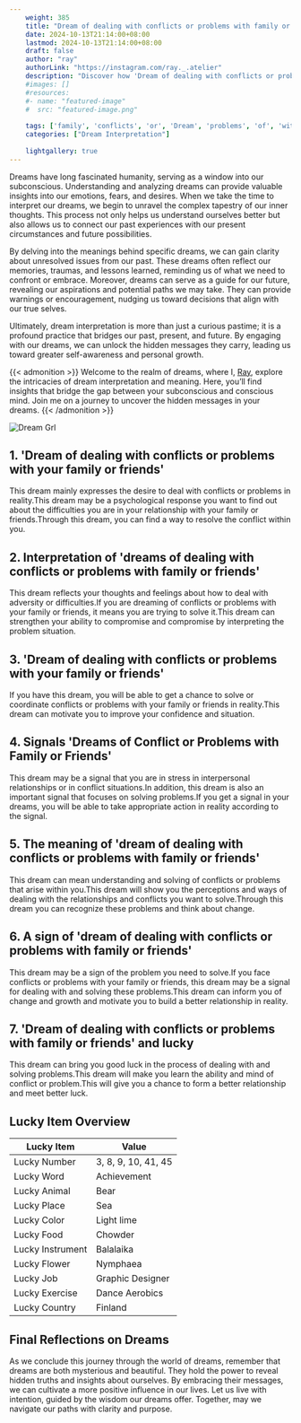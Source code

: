 ```yaml
---
    weight: 385
    title: "Dream of dealing with conflicts or problems with family or friends"  # Assuming 'title' column exists
    date: 2024-10-13T21:14:00+08:00
    lastmod: 2024-10-13T21:14:00+08:00
    draft: false
    author: "ray"
    authorLink: "https://instagram.com/ray._.atelier"
    description: "Discover how 'Dream of dealing with conflicts or problems with family or friends' can interpret your future and uncover its significant meanings in your life."
    #images: []
    #resources:
    #- name: "featured-image"
    #  src: "featured-image.png"
    
    tags: ['family', 'conflicts', 'or', 'Dream', 'problems', 'of', 'with', 'friends', 'dealing']
    categories: ["Dream Interpretation"]
    
    lightgallery: true
---
```

    
Dreams have long fascinated humanity, serving as a window into our subconscious. Understanding and analyzing dreams can provide valuable insights into our emotions, fears, and desires. When we take the time to interpret our dreams, we begin to unravel the complex tapestry of our inner thoughts. This process not only helps us understand ourselves better but also allows us to connect our past experiences with our present circumstances and future possibilities.

By delving into the meanings behind specific dreams, we can gain clarity about unresolved issues from our past. These dreams often reflect our memories, traumas, and lessons learned, reminding us of what we need to confront or embrace. Moreover, dreams can serve as a guide for our future, revealing our aspirations and potential paths we may take. They can provide warnings or encouragement, nudging us toward decisions that align with our true selves.

Ultimately, dream interpretation is more than just a curious pastime; it is a profound practice that bridges our past, present, and future. By engaging with our dreams, we can unlock the hidden messages they carry, leading us toward greater self-awareness and personal growth.

{{< admonition >}}
Welcome to the realm of dreams, where I, [Ray](https://instagram.com/ray._.atelier), explore the intricacies of dream interpretation and meaning. Here, you’ll find insights that bridge the gap between your subconscious and conscious mind. Join me on a journey to uncover the hidden messages in your dreams.
{{< /admonition >}}

![Dream Grl](https://cdn.pixabay.com/photo/2017/11/02/03/35/gothic-2910057_1280.jpg "Dream Grl")

## 1. 'Dream of dealing with conflicts or problems with your family or friends'
This dream mainly expresses the desire to deal with conflicts or problems in reality.This dream may be a psychological response you want to find out about the difficulties you are in your relationship with your family or friends.Through this dream, you can find a way to resolve the conflict within you.

## 2. Interpretation of 'dreams of dealing with conflicts or problems with family or friends'
This dream reflects your thoughts and feelings about how to deal with adversity or difficulties.If you are dreaming of conflicts or problems with your family or friends, it means you are trying to solve it.This dream can strengthen your ability to compromise and compromise by interpreting the problem situation.

## 3. 'Dream of dealing with conflicts or problems with your family or friends'
If you have this dream, you will be able to get a chance to solve or coordinate conflicts or problems with your family or friends in reality.This dream can motivate you to improve your confidence and situation.

## 4. Signals 'Dreams of Conflict or Problems with Family or Friends'
This dream may be a signal that you are in stress in interpersonal relationships or in conflict situations.In addition, this dream is also an important signal that focuses on solving problems.If you get a signal in your dreams, you will be able to take appropriate action in reality according to the signal.

## 5. The meaning of 'dream of dealing with conflicts or problems with family or friends'
This dream can mean understanding and solving of conflicts or problems that arise within you.This dream will show you the perceptions and ways of dealing with the relationships and conflicts you want to solve.Through this dream you can recognize these problems and think about change.

## 6. A sign of 'dream of dealing with conflicts or problems with family or friends'
This dream may be a sign of the problem you need to solve.If you face conflicts or problems with your family or friends, this dream may be a signal for dealing with and solving these problems.This dream can inform you of change and growth and motivate you to build a better relationship in reality.

## 7. 'Dream of dealing with conflicts or problems with family or friends' and lucky
This dream can bring you good luck in the process of dealing with and solving problems.This dream will make you learn the ability and mind of conflict or problem.This will give you a chance to form a better relationship and meet better luck.

## Lucky Item Overview
| Lucky Item          | Value              |
|---------------|--------------------|
| Lucky Number        | 3, 8, 9, 10, 41, 45  |
| Lucky Word          | Achievement |
| Lucky Animal        | Bear |
| Lucky Place         | Sea     |
| Lucky Color         | Light lime     |
| Lucky Food          | Chowder      |
| Lucky Instrument    | Balalaika |
| Lucky Flower        | Nymphaea    |
| Lucky Job           | Graphic Designer       |
| Lucky Exercise      | Dance Aerobics  |
| Lucky Country       | Finland    |


##  Final Reflections on Dreams

As we conclude this journey through the world of dreams, remember that dreams are both mysterious and beautiful. They hold the power to reveal hidden truths and insights about ourselves. By embracing their messages, we can cultivate a more positive influence in our lives. Let us live with intention, guided by the wisdom our dreams offer. Together, may we navigate our paths with clarity and purpose.
